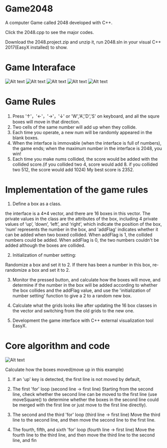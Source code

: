 # Game2048
A computer Game called 2048 developed with C++.

Click the 2048.cpp to see the major codes.

Download the 2048.project.zip and unzip it, run 2048.sln in your visual C++ 2017(EasyX installed) to show.
# Game Interaface

![Alt text](images/1.png)
![Alt text](images/2.png)
![Alt text](images/3.png)
![Alt text](images/4.png)
![Alt text](images/over.png)

# Game Rules
1. Press '↑'，'←'，'→'，'↓' or 'W','A','D','S' on keyboard, and all the squre boxes will move in that direction.
2. Two cells of the same number will add up when they collide.
3. Each time you operate, a new num will be randomly appeared in the blank boxes.
4. When the interface is immovable (when the interface is full of numbers), the game ends; when the maximum number in the interface is 2048, you win!
5. Each time you make nums collided, the score would be added with the collided score.(if you collided two 4, score would add 8. if you collided two 512, the score would add 1024) My best score is 2352.

# Implementation of the game rules
1. Define a box as a class.

the interface is a 4*4 vector, and there are 16 boxes in this vector.
The private values in the class are the attributes of the box, including 4 private values of ‘up‘, ’down‘, ‘left’, and    ‘right’, which indicate the position of the box, ‘num’ represents the number in the box, and 'addFlag' indicates whether it can be added when two boxed collided. When addFlag is 1, the collided numbers could be added. When addFlag is 0, the two numbers couldn't be added although the boxes are collided.

2. Initialization of number setting:

Randomize a box and set it to 2. If there has been a number in this box, re-randomize a box and set it to 2.

3. Monitor the pressed button, and calculate how the boxes will move, and determine if the number in the box will be added according to whether the box collides and the addFlag value, and use the 'initialization of number setting' function to give a 2 to a random new box.

4. Calculate what the grids looks like after updating the 16 box classes in the vector and switching from the old grids to the new one.

5. Development the game interface with C++ external visualization tool EasyX.

# Core algorithm and code
![Alt text](images/code.png)

Calculate how the boxes moved(move up in this example)

1. If an 'up' key is detected, the first line is not moved by default,

2. The first 'for' loop (second line -> first line)
Starting from the second line, check whether the second line can be moved to the first line (use moveSquare() to determine whether the boxes in the second line could be merged with the first line or just move to the first line directly).

3. The second and the third 'for' loop (third line -> first line)
Move the third line to the second line, and then move the second line to the first line.

4. The fourth, fifth, and sixth 'for' loop (fourth line -> first line)
Move the fourth line to the third line, and then move the third line to the second line, and fin
